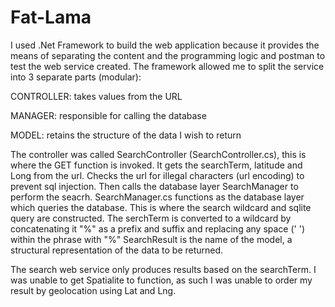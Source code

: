 # Fat-Lama
I used .Net Framework to build the web application because it provides the means of separating the content and the programming logic and postman to test the web service created.
The framework allowed me to split the service into 3 separate parts (modular):

CONTROLLER: takes values from the URL

MANAGER: responsible for calling the database

MODEL: retains the structure of the data I wish to return

The controller was called SearchController (SearchController.cs), this is where the GET function is invoked. It gets the searchTerm, latitude and Long from the url. Checks the url for illegal characters (url encoding) to prevent sql injection. 
Then calls the database layer SearchManager to perform the seacrh.
SearchManager.cs functions as the database layer which queries the database. This is where the search wildcard and sqlite query are constructed. The serchTerm is converted to a wildcard by concatenating it "%" as a prefix and suffix and replacing any space (' ') within the phrase with "%"
SearchResult is the name of the model, a structural representation of the data to be returned.

The search web service only produces results based on the searchTerm. I was unable to get Spatialite to function, as such I was unable to order my result by geolocation using Lat and Lng.
